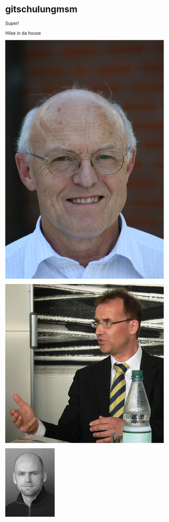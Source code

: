 gitschulungmsm
==============

Super!

Hilse in da house

![Mittler](Elmar_Mittler.jpg)

![Alt text](Norbert_Lossau_MWK_1.jpg)

![Horstmann](horstmann.png)
